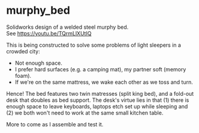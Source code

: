 # murphy_bed
Solidworks design of a welded steel murphy bed.  
See https://youtu.be/TQrmLlXUtIQ

This is being constructed to solve some problems of light sleepers in a crowded city: 
- Not enough space.
- I prefer hard surfaces (e.g. a camping mat), my partner soft (memory foam).
- If we're on the same mattress, we wake each other as we toss and turn. 

Hence!  The bed features two twin matresses (split king bed), and a fold-out desk that doubles as bed support.  The desk's virtue lies in that (1) there is enough space to leave keyboards, laptops etch set up while sleeping and (2) we both won't need to work at the same small kitchen table.  

More to come as I assemble and test it.  

